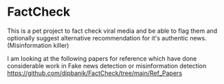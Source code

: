 # FactCheck

This is a pet project to fact check viral media and be able to flag them and optionally suggest alternative recommendation for it's authentic news. (Misinformation killer)



I am looking at the following papers for reference which have done considerable work in Fake news detection or misinformation detection
https://github.com/dipbanik/FactCheck/tree/main/Ref_Papers
